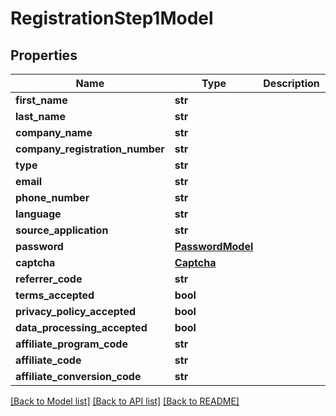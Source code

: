 # RegistrationStep1Model

## Properties
Name | Type | Description | Notes
------------ | ------------- | ------------- | -------------
**first_name** | **str** |  | 
**last_name** | **str** |  | 
**company_name** | **str** |  | [optional] 
**company_registration_number** | **str** |  | [optional] 
**type** | **str** |  | 
**email** | **str** |  | 
**phone_number** | **str** |  | 
**language** | **str** |  | [optional] 
**source_application** | **str** |  | [optional] 
**password** | [**PasswordModel**](PasswordModel.md) |  | 
**captcha** | [**Captcha**](Captcha.md) |  | [optional] 
**referrer_code** | **str** |  | [optional] 
**terms_accepted** | **bool** |  | 
**privacy_policy_accepted** | **bool** |  | 
**data_processing_accepted** | **bool** |  | 
**affiliate_program_code** | **str** |  | [optional] 
**affiliate_code** | **str** |  | [optional] 
**affiliate_conversion_code** | **str** |  | [optional] 

[[Back to Model list]](../README.md#documentation-for-models) [[Back to API list]](../README.md#documentation-for-api-endpoints) [[Back to README]](../README.md)


